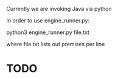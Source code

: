 Currently we are invoking Java via python

In order to use engine_runner.py:

python3 engine_runner.py file.txt

where file.txt lists out premises per line

# TODO